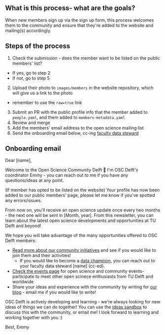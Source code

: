 ## What is this process- what are the goals?
When new members sign up via the sign up form, this process welcomes them to the community and ensure that they're added to the website and mailing(s) accordingly.

## Steps of the process
1. Check the submission - does the member want to be listed on the public members' list?
  - If yes, go to step 2
  - If not, go to step 5
2. Upload their photo to `images/members` in the website repository, which will give us a link to the photo
  - remember to use the `raw=true` link
3. Submit an PR with the public profile info that the member added to `people.yaml`, and them added to `members-metadata.yaml`
4. Review and merge
5. Add the members' email address to the open science mailing list
6. Send the onboarding email below, cc-ing [faculty data steward](https://www.tudelft.nl/en/library/current-topics/research-data-management/r/support/data-stewardship/contact/)

## Onboarding email

Dear [name],

Welcome to the Open Science Community Delft :tada: I'm OSC Delft's coordinator Emmy - you can reach out to me if you have any questions/ideas at any point. 

(If member has opted to be listed on the website) 
Your profile has now been added to our public members' page, please let me know if you've spotted any errors/issues.

From now on, you'll receive an open science update once every two months - the next one will be sent in [Month, year]. From this newsletter, you can learn about the latest open science developments and opportunities at TU Delft and beyond!

We hope you will take advantage of the many opportunities offered to OSC Delft members:
- [Read more about our community initiatives](https://osc-delft.github.io/initiatives) and see if you would like to join them and their activities! 
  - If you would like to become a [data champion](https://osc-delft.github.io/initiatives#data-champions), you can reach out to your faculty data steward [name] (cc-ed). 
- [Check the events page](https://osc-delft.github.io/events) for open science and community events- participate to meet other open scinece enthusiasts from TU Delft and worldwide
- Share your ideas and experience with the community by writing for [our blog](https://osc-delft.github.io/posts) - email me if you would like to write!

OSC Delft is actively developing and learning - we're always looking for new ideas of things we can do together! You can use the [ideas sandbox](https://github.com/osc-delft/ideas-and-plans) to discuss this with the community, or email me! I look forward to learning and working together with you :)

Best,
Emmy
